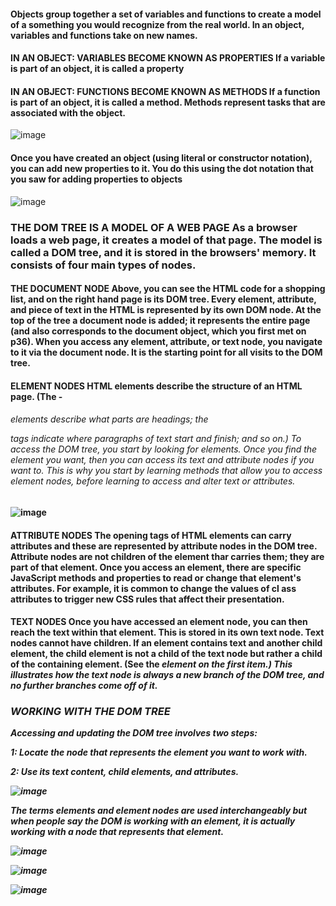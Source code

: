 #### Objects group together a set of variables and functions to create a model of a something you would recognize from the real world. In an object, variables and functions take on new names. 

#### IN AN OBJECT: VARIABLES BECOME KNOWN AS PROPERTIES If a variable is part of an object, it is called a property

#### IN AN OBJECT: FUNCTIONS BECOME KNOWN AS METHODS If a function is part of an object, it is called a method. Methods represent tasks that are associated with the object.

![image](https://user-images.githubusercontent.com/85091281/123527130-bb1c9700-d6e5-11eb-88ae-c741d0bd75b6.png)

#### Once you have created an object (using literal or constructor notation), you can add new properties to it. You do this using the dot notation that you saw for adding properties to objects

![image](https://user-images.githubusercontent.com/85091281/123527205-19497a00-d6e6-11eb-83df-d0981fa0ecd3.png)

### THE DOM TREE IS A MODEL OF A WEB PAGE As a browser loads a web page, it creates a model of that page. The model is called a DOM tree, and it is stored in the browsers' memory. It consists of four main types of nodes.

#### THE DOCUMENT NODE Above, you can see the HTML code for a shopping list, and on the right hand page is its DOM tree. Every element, attribute, and piece of text in the HTML is represented by its own DOM node. At the top of the tree a document node is added; it represents the entire page (and also corresponds to the document object, which you first met on p36). When you access any element, attribute, or text node, you navigate to it via the document node. It is the starting point for all visits to the DOM tree. 

#### ELEMENT NODES HTML elements describe the structure of an HTML page. (The <h l > - <h6> elements describe what parts are headings; the <p> tags indicate where paragraphs of text start and finish; and so on.) To access the DOM tree, you start by looking for elements. Once you find the element you want, then you can access its text and attribute nodes if you want to. This is why you start by learning methods that allow you to access element nodes, before learning to access and alter text or attributes. 
  
  ![image](https://user-images.githubusercontent.com/85091281/123527236-688faa80-d6e6-11eb-99de-06587600a4eb.png)
  
 #### ATTRIBUTE NODES The opening tags of HTML elements can carry attributes and these are represented by attribute nodes in the DOM tree. Attribute nodes are not children of the element thar carries them; they are part of that element. Once you access an element, there are specific JavaScript methods and properties to read or change that element's attributes. For example, it is common to change the values of cl ass attributes to trigger new CSS rules that affect their presentation. 

#### TEXT NODES Once you have accessed an element node, you can then reach the text within that element. This is stored in its own text node. Text nodes cannot have children. If an element contains text and another child element, the child element is not a child of the text node but rather a child of the containing element. (See the <em> element on the first <l i > item.) This illustrates how the text node is always a new branch of the DOM tree, and no further branches come off of it. 
  
### WORKING WITH THE DOM TREE 
Accessing and updating the DOM tree involves two steps:
  
1: Locate the node that represents the element you want to work with.
  
2: Use its text content, child elements, and attributes.
  
  ![image](https://user-images.githubusercontent.com/85091281/123527267-b73d4480-d6e6-11eb-86cd-1832d13578f3.png)
  
  The terms elements and element nodes are used interchangeably but when people say the DOM is working with an element, it is actually working with a node that represents that element. 
  
  ![image](https://user-images.githubusercontent.com/85091281/123527284-e0f66b80-d6e6-11eb-9047-dc6916f2b8b4.png)


![image](https://user-images.githubusercontent.com/85091281/123527299-fe2b3a00-d6e6-11eb-9f04-6988cf379c21.png)
  
  ![image](https://user-images.githubusercontent.com/85091281/123527305-1307cd80-d6e7-11eb-9145-f1f1543b880f.png)









